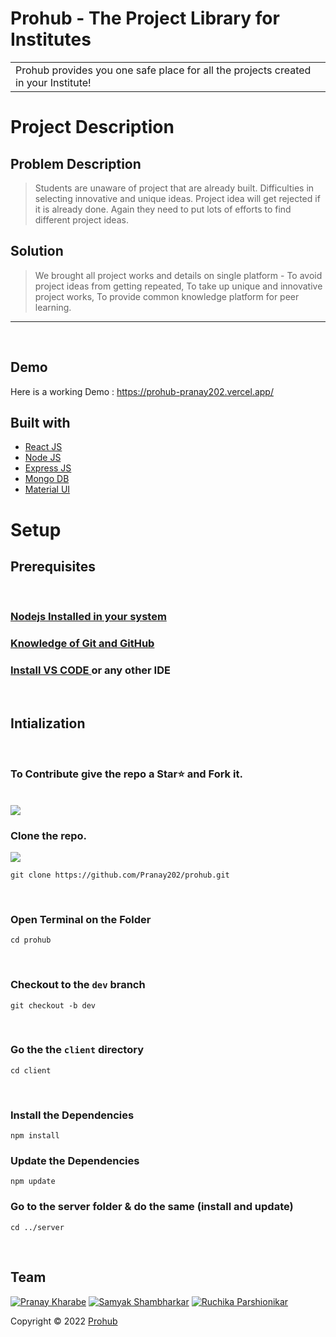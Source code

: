# Prohub - The Project Library for Institutes

<table>
<tr>
<td>
  Prohub provides you one safe place for all the projects created in your Institute!
</td>
</tr>
</table>


# Project Description

## Problem Description

> Students are unaware of project that are already built.
Difficulties in selecting innovative and unique ideas. 
Project idea will get rejected if it is already done.
Again they need to put lots of efforts to find different project ideas.



## Solution
> We brought all project works and details on single platform -
To avoid project ideas from getting repeated, 
To take up unique and innovative project works,
To provide common knowledge platform for peer learning.


<hr>
<br>

## Demo
Here is a working Demo : https://prohub-pranay202.vercel.app/

## Built with 

- [React JS](https://reactjs.org/)
- [Node JS](https://nodejs.org/) 
- [Express JS](https://expressjs.com/)
- [Mongo DB](https://www.mongodb.com/)
- [Material UI](https://mui.com/)

# Setup

## Prerequisites

<br>

### <a href ="https://www.geeksforgeeks.org/installation-of-node-js-on-windows/" target="_blank"> Nodejs Installed in your system<a/>

### <a href ="https://www.geeksforgeeks.org/ultimate-guide-git-github/?ref=gcse" target="_blank">Knowledge of Git and GitHub<a/>

### <p> <a href ="https://code.visualstudio.com/docs/setup/windows">Install VS CODE </a> or any other IDE </p>

<br>

## Intialization

<br>

### To Contribute give the repo a Star⭐️ and Fork it.


<br>
<img src ="readme_assets/star_fork.png"></img>

### Clone the repo.

<img src ="readme_assets/clone.png"></img>
```
git clone https://github.com/Pranay202/prohub.git
```

<!-- <img src ="readme_assets/images/clone.png"></img> -->


<br>

### Open Terminal on the Folder

```
cd prohub
```

<br>

### Checkout to the `dev` branch

```
git checkout -b dev
```

<br>

### Go the the `client` directory

```
cd client
```

<br>

### Install the Dependencies

```
npm install
```
### Update the Dependencies
```
npm update
```
### Go to the server folder & do the same (install and update)
```
cd ../server
```

<br>


## Team

[![Pranay Kharabe](https://avatars1.githubusercontent.com/u/68046838?v=3&s=144)](https://github.com/pranay202)
[![Samyak Shambharkar](https://avatars1.githubusercontent.com/u/86425573?v=3&s=144)](https://github.com/samyakshambharkar)
[![Ruchika Parshionikar](https://avatars1.githubusercontent.com/u/86425573?v=3&s=144)](https://github.com/samyakshambharkar)

Copyright © 2022 [Prohub](https://github.com/pranay202)
